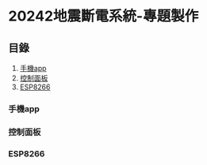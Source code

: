 # 20242地震斷電系統-專題製作

## 目錄
1. [手機app](https://github.com/CLRE-20/Earthquake-power-system-2024-Topics/blob/app.py/README.md#%E6%89%8B%E6%A9%9Fapp)
2. [控制面板](https://github.com/CLRE-20/Earthquake-power-system-2024-Topics/blob/app.py/README.md#%E6%89%8B%E6%A9%9Fapp)
3. [ESP8266](https://github.com/CLRE-20/Earthquake-power-system-2024-Topics/blob/app.py/README.md#%E6%89%8B%E6%A9%9Fapp)

### 手機app
### 控制面板
### ESP8266
